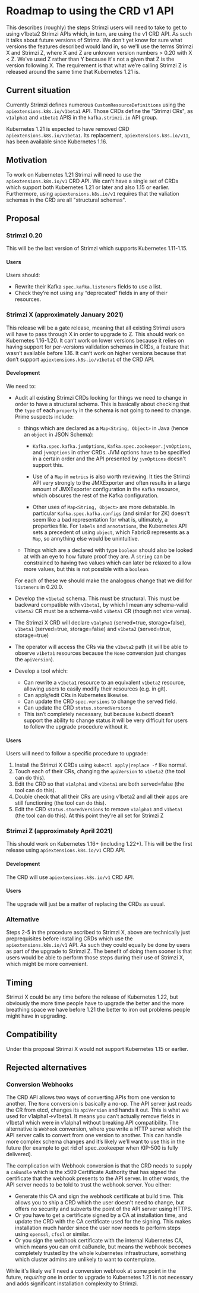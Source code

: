 

# Roadmap to using the CRD v1 API

This describes (roughly) the steps Strimzi users will need to take to get to using v1beta2 Strimzi APIs which, in turn, are using the v1 CRD API. 
As such it talks about future versions of Strimz. We don't yet know for sure what versions the features described would land in, so we'll use the terms
Strimzi X and Strimzi Z, where X and Z are unknown version numbers > 0.20 with X < Z. We've used Z rather than Y because it's not a given that Z is the version following X.
The requirement is that what we’re calling Strimzi Z is released around the same time that Kubernetes 1.21 is.

## Current situation

Currently Strimzi defines numerous `CustomResourceDefinitions` using the `apiextensions.k8s.io/v1beta1` API. Those CRDs define the "Strimzi CRs", as `v1alpha1` and `v1beta1` APIS in the `kafka.strimzi.io` API group.

Kubernetes 1.21 is expected to have removed CRD `apiextensions.k8s.io/v1beta1`. Its replacement, `apiextensions.k8s.io/v11`, has been available since Kubernetes 1.16.


## Motivation

To work on Kubernetes 1.21 Strimzi will need to use the `apiextensions.k8s.io/v1` CRD API. We can't have a single set of CRDs which support both Kubernetes 1.21 or later and also 1.15 or earlier. Furthermore, using `apiextensions.k8s.io/v1` requires that the valiation schemas in the CRD are all "structural schemas".

## Proposal

### Strimzi 0.20

This will be the last version of Strimzi which supports Kubernetes 1.11-1.15. 

#### Users

Users should:

 * Rewrite their Kafka `spec.kafka.listeners` fields to use a list. 
 * Check they’re not using any “deprecated” fields in any of their resources.

### Strimzi X (approximately January 2021)

This release will be a gate release, meaning that all existing Strimzi users will have to pass through X in order to upgrade to Z.
This should work on Kubernetes 1.16-1.20. It can’t work on lower versions because it relies on having support for per-versions validation schemas in CRDs, a feature that wasn’t available before 1.16. It can’t work on higher versions because that don’t support `apiextensions.k8s.io/v1beta1` of the CRD API.

#### Development

We need to:

* Audit all existing Strimzi CRDs looking for things we need to change in order to have a structural schema. This is basically about checking that the `type` of each `property` in the schema is not going to need to change. Prime suspects include:
    
    - things which are declared as a `Map<String, Object>` in Java (hence an `object` in JSON Schema):

        * `Kafka.spec.kafka.jvmOptions`, `Kafka.spec.zookeeper.jvmOptions`, and `jvmOptions` in other CRDs. JVM options have to be specified in a certain order and the API presented by `jvmOptions` doesn't support this. 
        
        * Use of a `Map` in `metrics` is also worth reviewing. It ties the Strimzi API very strongly to the JMXExporter and often results in a large amount of JMXExporter configuration in the `Kafka` resource, which obscures the rest of the Kafka configuration.

        * Other uses of `Map<String, Object>` are more debatable. In particular `Kafka.spec.kafka.configs` (and similar for ZK) doesn't seem like a bad representation for what is, ultimately, a properties file. For `labels` and `annotations`, the Kubernetes API sets a precedent of using `object`, which Fabric8 represents as a `Map`, so annything else would be unintuitive.
    
    - Things which are a declared with type `boolean` should also be looked at with an eye to how future proof they are. A `string` can be constrained to having two values which can later be relaxed to allow more values, but this is not possible with a `boolean`. 

    For each of these we should make the analogous change that we did for `listeners` in 0.20.0.
* Develop the `v1beta2` schema. This must be structural. This must be backward compatible with `v1beta1`, by which I mean any schema-valid `v1beta2` CR must be a schema-valid `v1beta1` CR (though not vice versa).
* The Strimzi X CRD will declare `v1alpha1` (served=true, storage=false), `v1beta1` (served=true, storage=false) and `v1beta2` (served=true, storage=true)
* The operator will access the CRs via the `v1beta2` path (it will be able to observe `v1beta1` resources because the `None` conversion just changes the `apiVersion`). 
* Develop a tool which:
  * Can rewrite a `v1beta1` resource to an equivalent `v1beta2` resource, allowing users to easily modify their resources (e.g. in git).
  * Can apply/edit CRs in Kubernetes likewise.
  * Can update the CRD `spec.versions` to change the served field.
  * Can update the CRD `status.storedVersions`
  *  This isn’t completely necessary, but because kubectl doesn’t support the ability to change status it will be very difficult for users to follow the upgrade procedure without it.

#### Users

Users will need to follow a specific procedure to upgrade:

1. Install the Strimzi X CRDs using `kubectl apply|replace -f` like normal.
2. Touch each of their CRs, changing the `apiVersion` to `v1beta2` (the tool can do this).
3. Edit the CRD so that `v1alpha1` and `v1beta1` are both served=false (the tool can do this).
4. Double check that all their CRs are using v1beta2 and all their apps are still functioning (the tool can do this).
5. Edit the CRD `status.storedVersions` to remove `v1alpha1` and `v1beta1` (the tool can do this).
At this point they’re all set for Strimzi Z

### Strimzi Z (approximately April 2021)

This should work on Kubernetes 1.16+ (including 1.22+). This will be the first release using `apiextensions.k8s.io/v1` CRD API. 

#### Development

The CRD will use `apiextensions.k8s.io/v1` CRD API.

#### Users

The upgrade will just be a matter of replacing the CRDs as usual.

### Alternative

Steps 2-5 in the procedure ascribed to Strimzi X, above are technically just preprequisites before installing CRDs which use the `apiextensions.k8s.io/v1` API. As such they could equally be done by users as part of the upgrade to Strimzi Z. The benefit of doing them sooner is that users would be able to perform those steps during their use of Strimzi X, which might be more convenient.


## Timing

Strimzi X could be any time before the release of Kubernetes 1.22, but obviously the more time people have to upgrade the better and the more breathing space we have before 1.21 the better to iron out problems people might have in upgrading.



## Compatibility

Under this proposal Strimzi X would not support Kubernetes 1.15 or earlier.

## Rejected alternatives

### Conversion Webhooks

The CRD API allows two ways of converting APIs from one version to another. The `None` conversion is basically a no-op. The API server just reads the CR from etcd, changes its `apiVersion` and hands it out. This is what we used for v1alpha1→v1beta1. It means you can’t actually remove fields in v1beta1 which were in v1alpha1 without breaking API compatibility. 
The alternative is `Webhook` conversion, where you write a HTTP server which the API server calls to convert from one version to another. This can handle more complex schema changes and it’s likely we’ll want to use this in the future (for example to get rid of spec.zookeeper when KIP-500 is fully delivered).

The complication with Webhook conversion is that the CRD needs to supply a `caBundle` which is the x509 Certificate Authority that has signed the certificate that the webhook presents to the API server. In other words, the 
API server needs to be told to trust the webhook server. You either:

* Generate this CA and sign the webhook certificate at build time. This allows you to ship a CRD which the user doesn't need to change, but offers no security and subverts the point of the API server using HTTPS.
* Or you have to get a certificate signed by a CA at installation time, and update the CRD with the CA certificate used for the signing. This makes installation much harder since the user now needs to perform steps using `openssl`, `cfssl` or similar.
* Or you sign the webhook certificate with the internal Kubernetes CA, which means you can omit caBundle, but means the webhook becomes completely trusted by the whole kubernetes infrastructure, something which cluster admins are unlikely to want to contemplate.

While it's likely we'll need a conversion webhook at some point in the future, _requiring_ one in order to upgrade to Kubernetes 1.21 is not necessary and adds significant installation complexity to Strimzi.